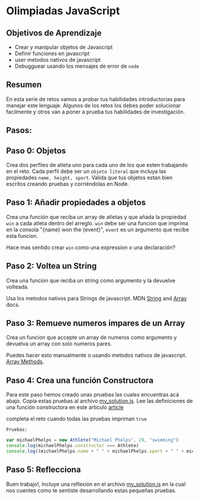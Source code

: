 # Olimpiadas JavaScript


## Objetivos de Aprendizaje
- Crear y manipular objetos de Javascript
- Definir funciones en javascript
- user metodos nativos de javascript
- Debugguear usando los mensajes de error de `node`

## Resumen
En esta serie de retos vamos a probar tus habilidades introductorias para manejar este lenguaje. Algunos de los retos los debes poder solucionar facilmente y otros van a poner a prueba tus habilidades de investigación.

## Pasos:

## Paso 0: Objetos
Crea dos perfiles de atleta uno para cada uno de los que esten trabajando en el reto. Cada perfil debe ser un `objeto literal` que incluya las propiedades `name, height, sport`. Valida que tus objetos estan bien escritos creando pruebas y corriéndolas en Node.


## Paso 1: Añadir propiedades a objetos

Crea una función que reciba un array de atletas y que añada la propiedad `win` a cada atleta dentro del arreglo.  `win` debe ser una funcion que imprima en la consola "{name} won the {event}",  `event` es un argumento que recibe esta funcion.

Hace mas sentido crear `win` como una expression o una declaración?

## Paso 2: Voltea un String

Crea una funcion que reciba un string como argumento y la devuelve volteada.

Usa los metodos nativos para Strings de javascript. MDN [String](https://developer.mozilla.org/en-US/docs/Web/JavaScript/Reference/Global_Objects/String) and [Array](https://developer.mozilla.org/en-US/docs/Web/JavaScript/Reference/Global_Objects/Array/filter) docs.

## Paso 3:  Remueve numeros impares de un Array

Crea un funcion que accepte un array de numeros como argumento y devuelva un array con solo numeros pares.

Puedes hacer esto manualmente o usando metodos nativos de javascript. [Array Methods](https://developer.mozilla.org/en-US/docs/Web/JavaScript/Reference/Global_Objects/Array/filter).

## Paso 4: Crea una función Constructora

Para este paso hemos creado unas pruebas las cuales encuentras acá abajo. Copia estas pruebas al archivo [my_solution.js](my_solution.js). Lee las definiciones de una función constructora en este articulo [article](http://code.tutsplus.com/tutorials/the-basics-of-object-oriented-javascript--net-7670)

completa el reto cuando todas las pruebas impriman `true`

`Pruebas:`
```javascript
var michaelPhelps = new Athlete("Michael Phelps", 29, "swimming")
console.log(michaelPhelps.constructor === Athlete)
console.log((michaelPhelps.name + " " + michaelPhelps.sport + " " + michaelPhelps.age) === 'Michael Phelps swimming 29')
```


## Paso 5: Reflecciona

Buen trabajo!, Incluye una reflexión en el archivo [my_solution.js](my_solution.js) en la cual nos cuentes como te sentiste desarrollando estas pequeñas pruebas.
